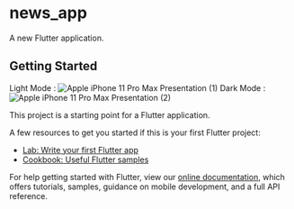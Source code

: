# news_app

A new Flutter application.

## Getting Started
Light Mode :
![Apple iPhone 11 Pro Max Presentation (1)](https://user-images.githubusercontent.com/54605034/144778855-efaa25e2-d6cd-4962-8c91-c45a0edbf7ee.png)
Dark Mode :
![Apple iPhone 11 Pro Max Presentation (2)](https://user-images.githubusercontent.com/54605034/144778795-734a25b6-9996-478c-ad75-ddc5a98b01e6.png)



This project is a starting point for a Flutter application.

A few resources to get you started if this is your first Flutter project:

- [Lab: Write your first Flutter app](https://flutter.dev/docs/get-started/codelab)
- [Cookbook: Useful Flutter samples](https://flutter.dev/docs/cookbook)

For help getting started with Flutter, view our
[online documentation](https://flutter.dev/docs), which offers tutorials,
samples, guidance on mobile development, and a full API reference.
